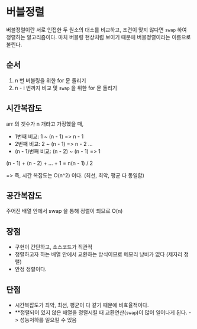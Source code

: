 # 버블정렬

버블정렬이란 서로 인접한 두 원소의 대소를 비교하고, 조건이 맞지 않다면 `swap` 하여 정렬하는 알고리즘이다. 마치 버블링 현상처럼 보이기 때문에 버블정렬이라는 이름으로 불린다.

## 순서

1. n 번 버블링을 위한 for 문 돌리기
2. n - i 번까지 비교 및 `swap` 을 위한 for 문 돌리기

## 시간복잡도

arr 의 갯수가 n 개라고 가정했을 때,

- 1번째 비교: 1 ~ (n - 1) => n - 1
- 2번째 비교: 2 ~ (n - 1) => n - 2
  ...
- (n - 1)번째 비교: (n - 2) ~ (n - 1) => 1

(n - 1) + (n - 2) + ... + 1 = n(n - 1) / 2

=> 즉, 시간 복잡도는 O(n^2) 이다. (최선, 최악, 평균 다 동일함)

## 공간복잡도

주어진 배열 안에서 swap 을 통해 정렬이 되므로 O(n)

## 장점

- 구현이 간단하고, 소스코드가 직관적
- 정렬하고자 하는 배열 안에서 교환하는 방식이므로 메모리 낭비가 없다 (제자리 정렬)
- 안정 정렬이다.

## 단점

- 시간복잡도가 최악, 최선, 평균이 다 같기 때문에 비효율적이다.
- \*\*정렬되어 있지 않은 배열을 정렬시킬 때 교환연산(`swap`)이 많이 일어나게 된다. -> 성능저하를 일으킬 수 있음
